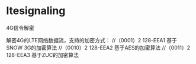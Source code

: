 # ltesignaling
4G信令解密

解密4G的LTE网络数据流，支持的加密方式：
	//（0001）2 128-EEA1 基于SNOW 3G的加密算法
	//（0010）2 128-EEA2 基于AES的加密算法
	//（0011）2 128-EEA3 基于ZUC的加密算法
